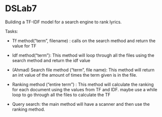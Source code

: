 # DSLab7
Building a TF-IDF model for a search engine to rank lyrics.


Tasks:

- Tf method(“term”, filename) :  calls on the search method and return the value for TF


- Idf method(“term”):
This method will loop through all the files using the search method and return the idf value


- (Ahmad) Search file method (“term”, file name): This method will return an int value of the amount of times the term given is in the file. 


- Ranking method (“entire term”) : This method will calculate the ranking for each document using the values from TF and IDF. maybe use a while loop to go through all the files to calculate the TF


- Query search: the main method will have a scanner and then use the ranking method.


